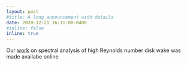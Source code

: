 ```yaml
---
layout: post
#title: A long announcement with details
date: 2020-12-21 16:11:00-0400
#inline: false
inline: true
---
```


Our [work](https://journals.aps.org/prfluids/abstract/10.1103/PhysRevFluids.5.124606) on spectral analysis of high Reynolds number disk wake was made availabe online

